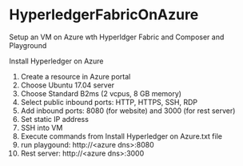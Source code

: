 # HyperledgerFabricOnAzure
Setup an VM on Azure wth Hyperldger Fabric and Composer and Playground

Install Hyperledger on Azure 

1. Create a resource in Azure portal
2. Choose Ubuntu 17.04 server
3. Choose Standard B2ms (2 vcpus, 8 GB memory)
4. Select public inbound ports: HTTP, HTTPS, SSH, RDP
5. Add inbound ports: 8080 (for website) and 3000 (for rest server)
6. Set static IP address
7. SSH into VM
8. Execute commands from Install Hyperledger on Azure.txt file
9. run playgound: http://&lt;azure dns&gt;:8080
10. Rest server: http://&lt;azure dns&gt;:3000
  

